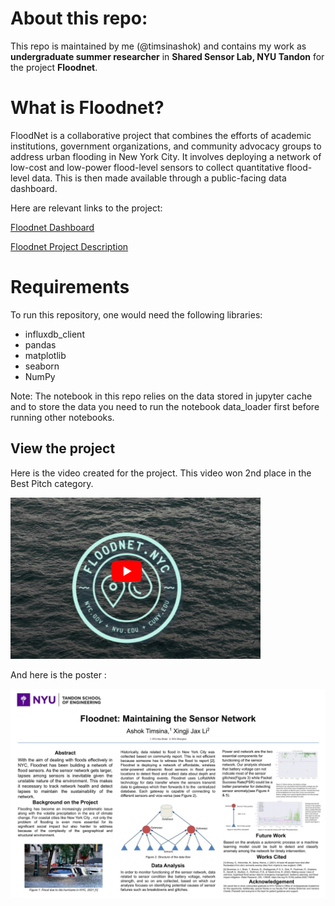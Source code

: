 # About this repo:

This repo is maintained by me (@timsinashok) and contains my work as **undergraduate summer researcher** in **Shared Sensor Lab, NYU Tandon** for the project **Floodnet**. 

# What is Floodnet?

FloodNet is a collaborative project that combines the efforts of academic institutions, government organizations, and community advocacy groups to address urban flooding in New York City. It involves deploying a network of low-cost and low-power flood-level sensors to collect quantitative flood-level data. This is then made available through a public-facing data dashboard. 

Here are relevant links to the project:

[Floodnet Dashboard](https://www.floodnet.nyc/) 


[Floodnet Project Description](https://climate.cityofnewyork.us/initiatives/floodnet/)

# Requirements
To run this repository, one would need the following libraries:
- influxdb_client
- pandas
- matplotlib
- seaborn
- NumPy

Note: The notebook in this repo relies on the data stored in jupyter cache and to store the data  you need to run the notebook data_loader first before running other notebooks.

## View the project

Here is the video created for the project. This video won 2nd place in the Best Pitch category. 
<p>
<a href="https://www.youtube.com/watch?v=DMD-5mNnkGU&t=1s&ab_channel=AshokTimsina">
<img src="https://raw.githubusercontent.com/timsinashok/floodnet_ugsrp-2023/main/images/floodnet.png" style="width:400px; height:300px:">
</a>
</p>


And here is the poster :

![](https://github.com/timsinashok/floodnet_ugsrp-2023/blob/main/images/Floodnet_23_summer_poster.pptx.jpg)





